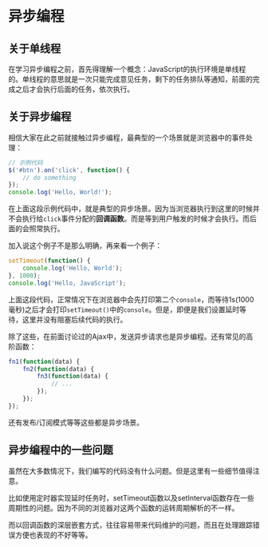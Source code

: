 # 异步编程

## 关于单线程

在学习异步编程之前，首先得理解一个概念：JavaScript的执行环境是单线程的。单线程的意思就是一次只能完成意见任务，剩下的任务排队等通知，前面的完成之后才会执行后面的任务，依次执行。

## 关于异步编程

相信大家在此之前就接触过异步编程，最典型的一个场景就是浏览器中的事件处理：

```javascript
// 示例代码
$('#btn').on('click', function() {
	// do something
});
console.log('Hello, World!');
```

在上面这段示例代码中，就是典型的异步场景。因为当浏览器执行到这里的时候并不会执行给`click`事件分配的**回调函数**。而是等到用户触发的时候才会执行。而后面的会照常执行。

加入说这个例子不是那么明确，再来看一个例子：

```javascript
setTimeout(function() {
	console.log('Hello, World');
}, 1000);
console.log('Hello, JavaScript');
```

上面这段代码，正常情况下在浏览器中会先打印第二个`console`，而等待1s(1000毫秒)之后才会打印`setTimeout()`中的`console`。但是，即便是我们设置延时等待，这里并没有阻塞后续代码的执行。

除了这些，在前面讨论过的Ajax中，发送异步请求也是异步编程。还有常见的高阶函数：

```javascript
fn1(function(data) {
	fn2(function(data) {
		fn3(function(data) {
			// ...
		});
	});
});
```

还有发布/订阅模式等等这些都是异步场景。

## 异步编程中的一些问题

虽然在大多数情况下，我们编写的代码没有什么问题。但是这里有一些细节值得注意。

比如使用定时器实现延时任务时，setTimeout函数以及setInterval函数存在一些周期性的问题。因为不同的浏览器对这两个函数的运转周期解析的不一样。

而以回调函数的深层嵌套方式，往往容易带来代码维护的问题，而且在处理跟踪错误方便也表现的不好等等。